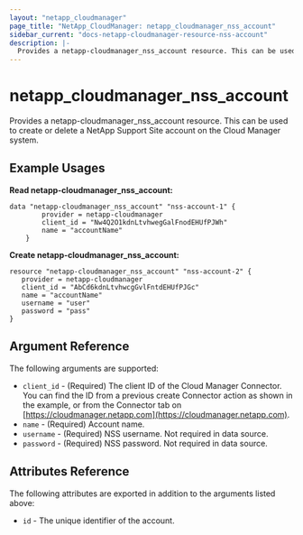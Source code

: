 ```yaml
---
layout: "netapp_cloudmanager"
page_title: "NetApp_CloudManager: netapp_cloudmanager_nss_account"
sidebar_current: "docs-netapp-cloudmanager-resource-nss-account"
description: |-
  Provides a netapp-cloudmanager_nss_account resource. This can be used to create or delete a NetApp Support Site account on the Cloud Manager system.
---
```


# netapp_cloudmanager_nss_account

Provides a netapp-cloudmanager_nss_account resource. This can be used to create or delete a NetApp Support Site account on the Cloud Manager system.

## Example Usages

**Read netapp-cloudmanager_nss_account:**

```
data "netapp-cloudmanager_nss_account" "nss-account-1" {
		provider = netapp-cloudmanager
		client_id = "Nw4Q2O1kdnLtvhwegGalFnodEHUfPJWh"
		name = "accountName"
	}
```

**Create netapp-cloudmanager_nss_account:**

```
resource "netapp-cloudmanager_nss_account" "nss-account-2" {
   provider = netapp-cloudmanager
   client_id = "AbCd6kdnLtvhwcgGvlFntdEHUfPJGc"
   name = "accountName"
   username = "user"
   password = "pass"
}
```

## Argument Reference

The following arguments are supported:

* `client_id` - (Required) The client ID of the Cloud Manager Connector. You can find the ID from a previous create Connector action as shown in the example, or from the Connector tab on [https://cloudmanager.netapp.com](https://cloudmanager.netapp.com).
* `name` - (Required) Account name.
* `username` - (Required) NSS username. Not required in data source.
* `password` - (Required) NSS password. Not required in data source.

## Attributes Reference

The following attributes are exported in addition to the arguments listed above:

* `id` - The unique identifier of the account.

